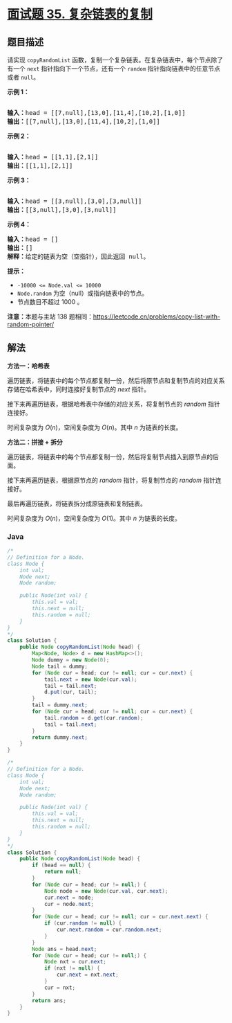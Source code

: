 # [面试题 35. 复杂链表的复制](https://leetcode.cn/problems/fu-za-lian-biao-de-fu-zhi-lcof/)

## 题目描述



<p>请实现 <code>copyRandomList</code> 函数，复制一个复杂链表。在复杂链表中，每个节点除了有一个 <code>next</code> 指针指向下一个节点，还有一个 <code>random</code> 指针指向链表中的任意节点或者 <code>null</code>。</p>



<p><strong>示例 1：</strong></p>

<p><img alt="" src="https://fastly.jsdelivr.net/gh/doocs/leetcode@main/lcof/%E9%9D%A2%E8%AF%95%E9%A2%9835.%20%E5%A4%8D%E6%9D%82%E9%93%BE%E8%A1%A8%E7%9A%84%E5%A4%8D%E5%88%B6/images/e1.png"></p>

<pre><strong>输入：</strong>head = [[7,null],[13,0],[11,4],[10,2],[1,0]]
<strong>输出：</strong>[[7,null],[13,0],[11,4],[10,2],[1,0]]
</pre>

<p><strong>示例 2：</strong></p>

<p><img alt="" src="https://fastly.jsdelivr.net/gh/doocs/leetcode@main/lcof/%E9%9D%A2%E8%AF%95%E9%A2%9835.%20%E5%A4%8D%E6%9D%82%E9%93%BE%E8%A1%A8%E7%9A%84%E5%A4%8D%E5%88%B6/images/e2.png"></p>

<pre><strong>输入：</strong>head = [[1,1],[2,1]]
<strong>输出：</strong>[[1,1],[2,1]]
</pre>

<p><strong>示例 3：</strong></p>

<p><strong><img alt="" src="https://fastly.jsdelivr.net/gh/doocs/leetcode@main/lcof/%E9%9D%A2%E8%AF%95%E9%A2%9835.%20%E5%A4%8D%E6%9D%82%E9%93%BE%E8%A1%A8%E7%9A%84%E5%A4%8D%E5%88%B6/images/e3.png"></strong></p>

<pre><strong>输入：</strong>head = [[3,null],[3,0],[3,null]]
<strong>输出：</strong>[[3,null],[3,0],[3,null]]
</pre>

<p><strong>示例 4：</strong></p>

<pre><strong>输入：</strong>head = []
<strong>输出：</strong>[]
<strong>解释：</strong>给定的链表为空（空指针），因此返回 null。
</pre>



<p><strong>提示：</strong></p>

<ul>
	<li><code>-10000 &lt;= Node.val &lt;= 10000</code></li>
	<li><code>Node.random</code>&nbsp;为空（null）或指向链表中的节点。</li>
	<li>节点数目不超过 1000 。</li>
</ul>



<p><strong>注意：</strong>本题与主站 138 题相同：<a href="https://leetcode.cn/problems/copy-list-with-random-pointer/">https://leetcode.cn/problems/copy-list-with-random-pointer/</a></p>



## 解法

**方法一：哈希表**

遍历链表，将链表中的每个节点都复制一份，然后将原节点和复制节点的对应关系存储在哈希表中，同时连接好复制节点的 $next$ 指针。

接下来再遍历链表，根据哈希表中存储的对应关系，将复制节点的 $random$ 指针连接好。

时间复杂度为 $O(n)$，空间复杂度为 $O(n)$。其中 $n$ 为链表的长度。

**方法二：拼接 + 拆分**

遍历链表，将链表中的每个节点都复制一份，然后将复制节点插入到原节点的后面。

接下来再遍历链表，根据原节点的 $random$ 指针，将复制节点的 $random$ 指针连接好。

最后再遍历链表，将链表拆分成原链表和复制链表。

时间复杂度为 $O(n)$，空间复杂度为 $O(1)$。其中 $n$ 为链表的长度。

### **Java**

```java
/*
// Definition for a Node.
class Node {
    int val;
    Node next;
    Node random;

    public Node(int val) {
        this.val = val;
        this.next = null;
        this.random = null;
    }
}
*/
class Solution {
    public Node copyRandomList(Node head) {
        Map<Node, Node> d = new HashMap<>();
        Node dummy = new Node(0);
        Node tail = dummy;
        for (Node cur = head; cur != null; cur = cur.next) {
            tail.next = new Node(cur.val);
            tail = tail.next;
            d.put(cur, tail);
        }
        tail = dummy.next;
        for (Node cur = head; cur != null; cur = cur.next) {
            tail.random = d.get(cur.random);
            tail = tail.next;
        }
        return dummy.next;
    }
}
```

```java
/*
// Definition for a Node.
class Node {
    int val;
    Node next;
    Node random;

    public Node(int val) {
        this.val = val;
        this.next = null;
        this.random = null;
    }
}
*/
class Solution {
    public Node copyRandomList(Node head) {
        if (head == null) {
            return null;
        }
        for (Node cur = head; cur != null;) {
            Node node = new Node(cur.val, cur.next);
            cur.next = node;
            cur = node.next;
        }
        for (Node cur = head; cur != null; cur = cur.next.next) {
            if (cur.random != null) {
                cur.next.random = cur.random.next;
            }
        }
        Node ans = head.next;
        for (Node cur = head; cur != null;) {
            Node nxt = cur.next;
            if (nxt != null) {
                cur.next = nxt.next;
            }
            cur = nxt;
        }
        return ans;
    }
}
```
